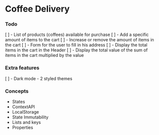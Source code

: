 # Coffee Delivery

### Todo
[ ] - List of products (coffees) available for purchase
[ ] - Add a specific amount of items to the cart
[ ] - Increase or remove the amount of items in the cart
[ ] - Form for the user to fill in his address
[ ] - Display the total items in the cart in the Header
[ ] - Display the total value of the sum of items in the cart multiplied by the value

### Extra features
[ ] - Dark mode - 2 styled themes

### Concepts
- States
- ContextAPI
- LocalStorage
- State Immutability
- Lists and keys
- Properties